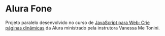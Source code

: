 # Alura Fone
Projeto paralelo desenvolvido no curso de [JavaScript para Web: Crie páginas dinâmicas](https://cursos.alura.com.br/course/javascript-web-paginas-dinamicas) da Alura ministrado pela instrutora Vanessa Me Tonini.
